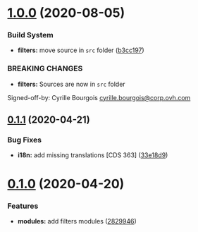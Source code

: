 # [1.0.0](https://github.com/ovh/manager/compare/@ovh-ux/manager-filters@0.1.1...@ovh-ux/manager-filters@1.0.0) (2020-08-05)


### Build System

* **filters:** move source in `src` folder ([b3cc197](https://github.com/ovh/manager/commit/b3cc1975d0d163ddc13c4fecb6451d38c4e54783))


### BREAKING CHANGES

* **filters:** Sources are now in `src` folder

Signed-off-by: Cyrille Bourgois <cyrille.bourgois@corp.ovh.com>



## [0.1.1](https://github.com/ovh/manager/compare/@ovh-ux/manager-filters@0.1.0...@ovh-ux/manager-filters@0.1.1) (2020-04-21)


### Bug Fixes

* **i18n:** add missing translations [CDS 363] ([33e18d9](https://github.com/ovh/manager/commit/33e18d9ca00a9428eaf70f76ea2adc92c32891d6))



# [0.1.0](https://github.com/ovh/manager/compare/@ovh-ux/manager-filters@0.0.0...@ovh-ux/manager-filters@0.1.0) (2020-04-20)


### Features

* **modules:** add filters modules ([2829946](https://github.com/ovh/manager/commit/282994622503964c766f310e7c8d1d60e65f4821))



